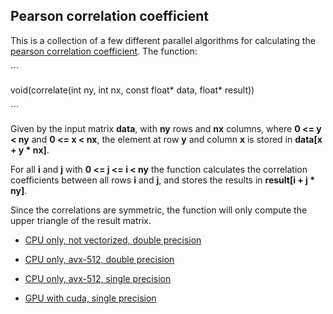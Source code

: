 ## Pearson correlation coefficient

This is a collection of a few different parallel algorithms for calculating the 
[pearson correlation coefficient](https://en.wikipedia.org/wiki/Pearson_correlation_coefficient).
The function:

´´´

void(correlate(int ny, int nx, const float* data, float* result))

´´´

Given by the input matrix **data**, with **ny** rows and **nx** columns, where **0 <= y < ny** and **0 <= x < nx**, 
the element at row **y** and column **x** is stored in **data[x + y \* nx]**.

For all **i** and **j** with **0 <= j <= i < ny** the function calculates the correlation coefficients between all rows **i** 
and **j**, and stores the results in **result[i + j \* ny]**.

Since the correlations are symmetric, the function will only compute the upper triangle of the result matrix.

- [CPU only, not vectorized, double precision](./double-prec/)

- [CPU only, avx-512, double precision](./avx512-double-prec/)

- [CPU only, avx-512, single precision](./avx512-single-prec/)

- [GPU with cuda, single precision](./cuda-single-prec/)

